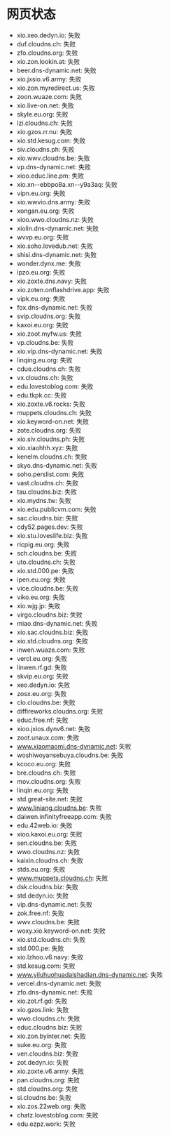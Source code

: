 # 网页状态
- xio.xeo.dedyn.io: 失败
- duf.cloudns.ch: 失败
- zfo.cloudns.org: 失败
- xio.zon.lookin.at: 失败
- beer.dns-dynamic.net: 失败
- xio.jxsio.v6.army: 失败
- xio.zon.myredirect.us: 失败
- zoon.wuaze.com: 失败
- xio.live-on.net: 失败
- skyle.eu.org: 失败
- lzi.cloudns.ch: 失败
- xio.gzos.rr.nu: 失败
- xio.std.kesug.com: 失败
- siv.cloudns.ph: 失败
- xio.wwv.cloudns.be: 失败
- vp.dns-dynamic.net: 失败
- xioo.educ.line.pm: 失败
- xio.xn--ebbpo8a.xn--y9a3aq: 失败
- vipn.eu.org: 失败
- xio.wwvio.dns.army: 失败
- xongan.eu.org: 失败
- xioo.wwo.cloudns.nz: 失败
- xiolin.dns-dynamic.net: 失败
- wvvp.eu.org: 失败
- xio.soho.lovedub.net: 失败
- shisi.dns-dynamic.net: 失败
- wonder.dynx.me: 失败
- ipzo.eu.org: 失败
- xio.zoxte.dns.navy: 失败
- xio.zoten.onflashdrive.app: 失败
- vipk.eu.org: 失败
- fox.dns-dynamic.net: 失败
- svip.cloudns.org: 失败
- kaxoi.eu.org: 失败
- xio.zoot.myfw.us: 失败
- vp.cloudns.be: 失败
- xio.vip.dns-dynamic.net: 失败
- linqing.eu.org: 失败
- cdue.cloudns.ch: 失败
- vx.cloudns.ch: 失败
- edu.lovestoblog.com: 失败
- edu.tkpk.cc: 失败
- xio.zoxte.v6.rocks: 失败
- muppets.cloudns.ch: 失败
- xio.keyword-on.net: 失败
- zote.cloudns.org: 失败
- xio.siv.cloudns.ph: 失败
- xio.xiaohhh.xyz: 失败
- kenelm.cloudns.ch: 失败
- skyo.dns-dynamic.net: 失败
- soho.perslist.com: 失败
- vast.cloudns.ch: 失败
- tau.cloudns.biz: 失败
- xio.mydns.tw: 失败
- xio.edu.publicvm.com: 失败
- sac.cloudns.biz: 失败
- cdy52.pages.dev: 失败
- xio.stu.loveslife.biz: 失败
- ricpig.eu.org: 失败
- sch.cloudns.be: 失败
- uto.cloudns.ch: 失败
- xio.std.000.pe: 失败
- ipen.eu.org: 失败
- vice.cloudns.be: 失败
- viko.eu.org: 失败
- xio.wjg.jp: 失败
- virgo.cloudns.biz: 失败
- miao.dns-dynamic.net: 失败
- xio.sac.cloudns.biz: 失败
- xio.std.cloudns.org: 失败
- inwen.wuaze.com: 失败
- vercl.eu.org: 失败
- linwen.rf.gd: 失败
- skvip.eu.org: 失败
- xeo.dedyn.io: 失败
- zosx.eu.org: 失败
- clo.cloudns.be: 失败
- diffireworks.cloudns.org: 失败
- educ.free.nf: 失败
- xioo.jxios.dynv6.net: 失败
- zoot.unaux.com: 失败
- www.xiaomaomi.dns-dynamic.net: 失败
- woshiwoyansebuya.cloudns.be: 失败
- kcoco.eu.org: 失败
- bre.cloudns.ch: 失败
- mov.cloudns.org: 失败
- linqin.eu.org: 失败
- std.great-site.net: 失败
- www.liniang.cloudns.be: 失败
- daiwen.infinityfreeapp.com: 失败
- edu.42web.io: 失败
- xioo.kaxoi.eu.org: 失败
- sen.cloudns.be: 失败
- wwo.cloudns.nz: 失败
- kaixin.cloudns.ch: 失败
- stds.eu.org: 失败
- www.muppets.cloudns.ch: 失败
- dsk.cloudns.biz: 失败
- std.dedyn.io: 失败
- vip.dns-dynamic.net: 失败
- zok.free.nf: 失败
- wwv.cloudns.be: 失败
- woxy.xio.keyword-on.net: 失败
- xio.std.cloudns.ch: 失败
- std.000.pe: 失败
- xio.lzhoo.v6.navy: 失败
- std.kesug.com: 失败
- www.yiluhuohuadaishadian.dns-dynamic.net: 失败
- vercel.dns-dynamic.net: 失败
- zfo.dns-dynamic.net: 失败
- xio.zot.rf.gd: 失败
- xio.gzos.link: 失败
- wwo.cloudns.ch: 失败
- educ.cloudns.biz: 失败
- xio.zon.byinter.net: 失败
- suke.eu.org: 失败
- ven.cloudns.biz: 失败
- zot.dedyn.io: 失败
- xio.zoxte.v6.army: 失败
- pan.cloudns.org: 失败
- std.cloudns.org: 失败
- si.cloudns.be: 失败
- xio.zos.22web.org: 失败
- chatz.lovestoblog.com: 失败
- edu.ezpz.work: 失败
